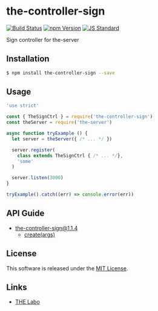 the-controller-sign
==========

<!---
This file is generated by ape-tmpl. Do not update manually.
--->

<!-- Badge Start -->
<a name="badges"></a>

[![Build Status][bd_travis_shield_url]][bd_travis_url]
[![npm Version][bd_npm_shield_url]][bd_npm_url]
[![JS Standard][bd_standard_shield_url]][bd_standard_url]

[bd_repo_url]: https://github.com/the-labo/the-controller-sign
[bd_travis_url]: http://travis-ci.org/the-labo/the-controller-sign
[bd_travis_shield_url]: http://img.shields.io/travis/the-labo/the-controller-sign.svg?style=flat
[bd_travis_com_url]: http://travis-ci.com/the-labo/the-controller-sign
[bd_travis_com_shield_url]: https://api.travis-ci.com/the-labo/the-controller-sign.svg?token=
[bd_license_url]: https://github.com/the-labo/the-controller-sign/blob/master/LICENSE
[bd_codeclimate_url]: http://codeclimate.com/github/the-labo/the-controller-sign
[bd_codeclimate_shield_url]: http://img.shields.io/codeclimate/github/the-labo/the-controller-sign.svg?style=flat
[bd_codeclimate_coverage_shield_url]: http://img.shields.io/codeclimate/coverage/github/the-labo/the-controller-sign.svg?style=flat
[bd_gemnasium_url]: https://gemnasium.com/the-labo/the-controller-sign
[bd_gemnasium_shield_url]: https://gemnasium.com/the-labo/the-controller-sign.svg
[bd_npm_url]: http://www.npmjs.org/package/the-controller-sign
[bd_npm_shield_url]: http://img.shields.io/npm/v/the-controller-sign.svg?style=flat
[bd_standard_url]: http://standardjs.com/
[bd_standard_shield_url]: https://img.shields.io/badge/code%20style-standard-brightgreen.svg

<!-- Badge End -->


<!-- Description Start -->
<a name="description"></a>

Sign controller for the-server

<!-- Description End -->


<!-- Overview Start -->
<a name="overview"></a>



<!-- Overview End -->


<!-- Sections Start -->
<a name="sections"></a>

<!-- Section from "doc/guides/01.Installation.md.hbs" Start -->

<a name="section-doc-guides-01-installation-md"></a>

Installation
-----

```bash
$ npm install the-controller-sign --save
```


<!-- Section from "doc/guides/01.Installation.md.hbs" End -->

<!-- Section from "doc/guides/02.Usage.md.hbs" Start -->

<a name="section-doc-guides-02-usage-md"></a>

Usage
---------

```javascript
'use strict'

const { TheSignCtrl } = require('the-controller-sign')
const theServer = require('the-server')

async function tryExample () {
  let server = theServer({ /* ... */ })

  server.register(
    class extends TheSignCtrl { /* ... */},
    'some'
  )

  server.listen(3000)
}

tryExample().catch((err) => console.error(err))

```


<!-- Section from "doc/guides/02.Usage.md.hbs" End -->

<!-- Section from "doc/guides/10.API Guide.md.hbs" Start -->

<a name="section-doc-guides-10-a-p-i-guide-md"></a>

API Guide
-----

+ [the-controller-sign@1.1.4](./doc/api/api.md)
  + [create(args)](./doc/api/api.md#the-controller-sign-function-create)


<!-- Section from "doc/guides/10.API Guide.md.hbs" End -->


<!-- Sections Start -->


<!-- LICENSE Start -->
<a name="license"></a>

License
-------
This software is released under the [MIT License](https://github.com/the-labo/the-controller-sign/blob/master/LICENSE).

<!-- LICENSE End -->


<!-- Links Start -->
<a name="links"></a>

Links
------

+ [THE Labo][t_h_e_labo_url]

[t_h_e_labo_url]: https://github.com/the-labo

<!-- Links End -->
